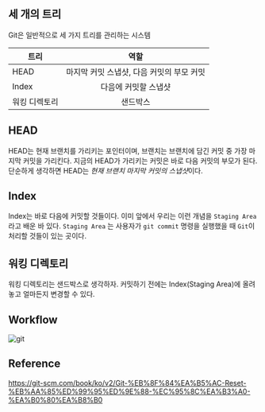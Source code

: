 
## 세 개의 트리

Git은 일반적으로 세 가지 트리를 관리하는 시스템

트리 | 역할 
---|:---:
HEAD | 	마지막 커밋 스냅샷, 다음 커밋의 부모 커밋 | 
Index | 다음에 커밋할 스냅샷 |
워킹 디렉토리 | 샌드박스 |

## HEAD

HEAD는 현재 브랜치를 가리키는 포인터이며, 브랜치는 브랜치에 담긴 커밋 중 가장 마지막 커밋을 가리킨다. 지금의 HEAD가 가리키는 커밋은 바로 다음 커밋의 부모가 된다. 단순하게 생각하면 HEAD는 *현재 브랜치 마지막 커밋의 스냅샷*이다.

## Index

Index는 바로 다음에 커밋할 것들이다. 이미 앞에서 우리는 이런 개념을 `Staging Area` 라고 배운 바 있다. `Staging Area` 는 사용자가 `git commit` 명령을 실행했을 때 `Git`이 처리할 것들이 있는 곳이다.

## 워킹 디렉토리

워킹 디렉토리는 샌드박스로 생각하자. 커밋하기 전에는 Index(Staging Area)에 올려놓고 얼마든지 변경할 수 있다.

## Workflow

![git](https://git-scm.com/book/en/v2/images/reset-workflow.png)




## Reference

https://git-scm.com/book/ko/v2/Git-%EB%8F%84%EA%B5%AC-Reset-%EB%AA%85%ED%99%95%ED%9E%88-%EC%95%8C%EA%B3%A0-%EA%B0%80%EA%B8%B0